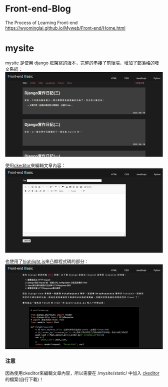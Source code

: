 # Front-end-Blog
The Process of Learning Front-end <br>
https://wyominglai.github.io/Myweb/Front-end/Home.html


# mysite
mysite 是使用 django 框架寫的版本，完整的串接了前後端，增加了部落格的發文系統：
![Forum](/img/README2.png)


使用[ckeditor](https://ckeditor.com/)來編輯文章內容：
![Forum](/img/README3.png)


也使用了[highlight.js](https://highlightjs.org/)來凸顯程式碼的部分：
![Forum](/img/README1.png)


### 注意
因為使用ckeditor來編輯文章內容，所以需要在 /mysite/static/ 中加入 [ckeditor](https://ckeditor.com/) 的檔案(自行下載)！
